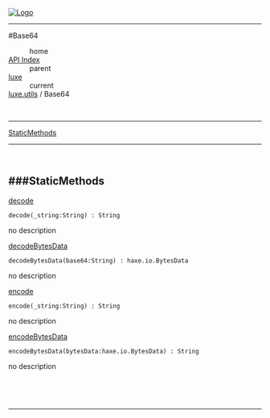 
[![Logo](../../../images/logo.png)](../../../index.html)

---

#Base64


&emsp;&emsp;&emsp;home   
[API Index](../../../api/index.html#luxe.utils)   
&emsp;&emsp;&emsp;parent    
[luxe](../)     
&emsp;&emsp;&emsp;current    
[luxe.utils](./) / Base64

<br/>

---


[StaticMethods](#StaticMethods)   


---

&nbsp;   

<a class="lift" name="StaticMethods" ></a>
###StaticMethods   
---
<a class="lift" name="decode" href="#decode">decode</a>



`decode(_string:String) : String`

<span class="small_desc_flat"> no description </span>   

<a class="lift" name="decodeBytesData" href="#decodeBytesData">decodeBytesData</a>



`decodeBytesData(base64:String) : haxe.io.BytesData`

<span class="small_desc_flat"> no description </span>   

<a class="lift" name="encode" href="#encode">encode</a>



`encode(_string:String) : String`

<span class="small_desc_flat"> no description </span>   

<a class="lift" name="encodeBytesData" href="#encodeBytesData">encodeBytesData</a>



`encodeBytesData(bytesData:haxe.io.BytesData) : String`

<span class="small_desc_flat"> no description </span>   

&nbsp;   



&nbsp;
&nbsp;
&nbsp;

---  


&nbsp;   
&nbsp;   